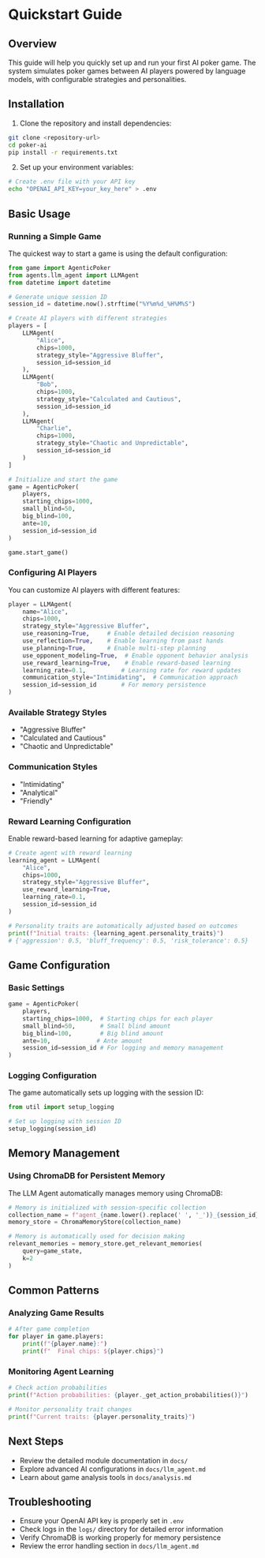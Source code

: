# Quickstart Guide

## Overview
This guide will help you quickly set up and run your first AI poker game. The system simulates poker games between AI players powered by language models, with configurable strategies and personalities.

## Installation

1. Clone the repository and install dependencies:
```bash
git clone <repository-url>
cd poker-ai
pip install -r requirements.txt
```

2. Set up your environment variables:
```bash
# Create .env file with your API key
echo "OPENAI_API_KEY=your_key_here" > .env
```

## Basic Usage

### Running a Simple Game
The quickest way to start a game is using the default configuration:

```python
from game import AgenticPoker
from agents.llm_agent import LLMAgent
from datetime import datetime

# Generate unique session ID
session_id = datetime.now().strftime("%Y%m%d_%H%M%S")

# Create AI players with different strategies
players = [
    LLMAgent(
        "Alice", 
        chips=1000, 
        strategy_style="Aggressive Bluffer",
        session_id=session_id
    ),
    LLMAgent(
        "Bob", 
        chips=1000, 
        strategy_style="Calculated and Cautious",
        session_id=session_id
    ),
    LLMAgent(
        "Charlie", 
        chips=1000, 
        strategy_style="Chaotic and Unpredictable",
        session_id=session_id
    )
]

# Initialize and start the game
game = AgenticPoker(
    players,
    starting_chips=1000,
    small_blind=50,
    big_blind=100,
    ante=10,
    session_id=session_id
)

game.start_game()
```

### Configuring AI Players
You can customize AI players with different features:

```python
player = LLMAgent(
    name="Alice",
    chips=1000,
    strategy_style="Aggressive Bluffer",
    use_reasoning=True,     # Enable detailed decision reasoning
    use_reflection=True,    # Enable learning from past hands
    use_planning=True,      # Enable multi-step planning
    use_opponent_modeling=True,  # Enable opponent behavior analysis
    use_reward_learning=True,    # Enable reward-based learning
    learning_rate=0.1,          # Learning rate for reward updates
    communication_style="Intimidating",  # Communication approach
    session_id=session_id       # For memory persistence
)
```

### Available Strategy Styles
- "Aggressive Bluffer"
- "Calculated and Cautious"
- "Chaotic and Unpredictable"

### Communication Styles
- "Intimidating"
- "Analytical"
- "Friendly"

### Reward Learning Configuration
Enable reward-based learning for adaptive gameplay:

```python
# Create agent with reward learning
learning_agent = LLMAgent(
    "Alice",
    chips=1000,
    strategy_style="Aggressive Bluffer",
    use_reward_learning=True,
    learning_rate=0.1,
    session_id=session_id
)

# Personality traits are automatically adjusted based on outcomes
print(f"Initial traits: {learning_agent.personality_traits}")
# {'aggression': 0.5, 'bluff_frequency': 0.5, 'risk_tolerance': 0.5}
```

## Game Configuration

### Basic Settings
```python
game = AgenticPoker(
    players,
    starting_chips=1000,  # Starting chips for each player
    small_blind=50,       # Small blind amount
    big_blind=100,        # Big blind amount
    ante=10,             # Ante amount
    session_id=session_id # For logging and memory management
)
```

### Logging Configuration
The game automatically sets up logging with the session ID:

```python
from util import setup_logging

# Set up logging with session ID
setup_logging(session_id)
```

## Memory Management

### Using ChromaDB for Persistent Memory
The LLM Agent automatically manages memory using ChromaDB:

```python
# Memory is initialized with session-specific collection
collection_name = f"agent_{name.lower().replace(' ', '_')}_{session_id}_memory"
memory_store = ChromaMemoryStore(collection_name)

# Memory is automatically used for decision making
relevant_memories = memory_store.get_relevant_memories(
    query=game_state,
    k=2
)
```

## Common Patterns

### Analyzing Game Results
```python
# After game completion
for player in game.players:
    print(f"{player.name}:")
    print(f"  Final chips: ${player.chips}")
```

### Monitoring Agent Learning
```python
# Check action probabilities
print(f"Action probabilities: {player._get_action_probabilities()}")

# Monitor personality trait changes
print(f"Current traits: {player.personality_traits}")
```

## Next Steps
- Review the detailed module documentation in `docs/`
- Explore advanced AI configurations in `docs/llm_agent.md`
- Learn about game analysis tools in `docs/analysis.md`

## Troubleshooting
- Ensure your OpenAI API key is properly set in `.env`
- Check logs in the `logs/` directory for detailed error information
- Verify ChromaDB is working properly for memory persistence
- Review the error handling section in `docs/llm_agent.md` 